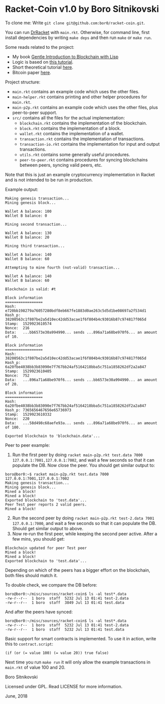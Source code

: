 Racket-Coin v1.0 by Boro Sitnikovski
====================================
To clone me: Write `git clone git@github.com:bor0/racket-coin.git`.

You can run [DrRacket](https://racket-lang.org/) with `main.rkt`. Otherwise, for command line, first install dependencies by writing `make deps` and then run `make` or `make run`.

Some reads related to the project:

- My book [Gentle Introduction to Blockchain with Lisp](https://leanpub.com/gibl)
- Logic is based on [this tutorial](https://medium.com/programmers-blockchain/create-simple-blockchain-java-tutorial-from-scratch-6eeed3cb03fa).
- Short theoretical tutorial [here](https://blockgeeks.com/guides/what-is-bitcoin/).
- Bitcoin paper [here](https://bitcoin.org/bitcoin.pdf).

Project structure:
- `main.rkt` contains an example code which uses the other files.
- `main-helper.rkt` contains printing and other helper procedures for `main.rkt`.
- `main-p2p.rkt` contains an example code which uses the other files, plus peer-to-peer support.
- `src/` contains all the files for the actual implementation:
  - `blockchain.rkt` contains the implementation of the blockchain.
  - `block.rkt` contains the implementation of a block.
  - `wallet.rkt` contains the implementation of a wallet.
  - `transaction.rkt` contains the implementation of transactions.
  - `transaction-io.rkt` contains the implementation for input and output transactions.
  - `utils.rkt` contains some generally useful procedures.
  - `peer-to-peer.rkt` contains procedures for syncing blockchains between peers, syncing valid peers, etc.

Note that this is just an example cryptocurrency implementation in Racket and is not intended to be run in production.

Example output:
```
Making genesis transaction...
Mining genesis block...

Wallet A balance: 100
Wallet B balance: 0

Mining second transaction...

Wallet A balance: 130
Wallet B balance: 20

Mining third transaction...

Wallet A balance: 140
Wallet B balance: 60

Attempting to mine fourth (not-valid) transaction...

Wallet A balance: 140
Wallet B balance: 60

Blockchain is valid: #t

Block information
=================
Hash:	e720bb198279a76057280bdf8eb667fe1883d0ae263c5d5d1be08697a2f534d1
Hash_p:	38200563c1f807be2a5d10ec42dd53acae1f6f804b4c93016b87c974817f065d
Stamp:	1529923610574
Nonce:	216
Data:	...bb6573e30a994990... sends ...896a71a68be970f6... an amount of 10.

Block information
=================
Hash:	38200563c1f807be2a5d10ec42dd53acae1f6f804b4c93016b87c974817f065d
Hash_p:	6a20fbe4038bb3b83090e7f767bb24af5164218bba5c751a1858262df2a2a847
Stamp:	1529923610405
Nonce:	752
Data:	...896a71a68be970f6... sends ...bb6573e30a994990... an amount of 20.

Block information
=================
Hash:	6a20fbe4038bb3b83090e7f767bb24af5164218bba5c751a1858262df2a2a847
Hash_p:	7365656467656e65736973
Stamp:	1529923610332
Nonce:	220
Data:	...58d498c68aefe93a... sends ...896a71a68be970f6... an amount of 100.

Exported blockchain to 'blockchain.data'...
```

Peer to peer example:
1. Run the first peer by doing `racket main-p2p.rkt test.data 7000 127.0.0.1:7001,127.0.0.1:7002`, and wait a few seconds so that it can populate the DB.
Now close the peer. You should get similar output to:
```
boro@bor0:~$ racket main-p2p.rkt test.data 7000 127.0.0.1:7001,127.0.0.1:7002
Making genesis transaction...
Mining genesis block...
Mined a block!
Mined a block!
Exported blockchain to 'test.data'...
Peer Test peer reports 2 valid peers.
Mined a block!
```
2. Run the second peer by doing `racket main-p2p.rkt test-2.data 7001 127.0.0.1:7000`, and wait a few seconds so that it can populate the DB. Should get similar output to above.
3. Now re-run the first peer, while keeping the second peer active. After a few mins, you should get:
```
Blockchain updated for peer Test peer
Mined a block!
Mined a block!
Exported blockchain to 'test.data'...
```
Depending on which of the peers has a bigger effort on the blockchain, both files should match it.

To double check, we compare the DB before:
```
boro@bor0:~/misc/sources/racket-coin$ ls -al test*.data
-rw-r--r--  1 boro  staff  5232 Jul 13 01:41 test-2.data
-rw-r--r--  1 boro  staff  3849 Jul 13 01:41 test.data
```

And after the peers have synced:
```
boro@bor0:~/misc/sources/racket-coin$ ls -al test*.data
-rw-r--r--  1 boro  staff  5232 Jul 13 01:41 test-2.data
-rw-r--r--  1 boro  staff  5232 Jul 13 01:41 test.data
```

Basic support for smart contracts is implemented. To use it in action, write this to `contract.script`:

```racket
(if (or (= value 100) (= value 20)) true false)
```

Next time you run `make run` it will only allow the example transactions in `main.rkt` of value 100 and 20.

Boro Sitnikovski

Licensed under GPL.  Read LICENSE for more information.

June, 2018
